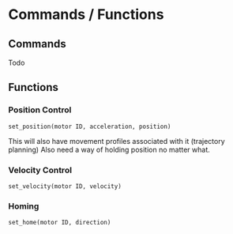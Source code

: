 # Commands / Functions

## Commands
Todo

## Functions

### Position Control
`set_position(motor ID, acceleration, position)`

This will also have movement profiles associated with it (trajectory planning)
Also need a way of holding position no matter what.

### Velocity Control
`set_velocity(motor ID, velocity)`

### Homing
`set_home(motor ID, direction)`